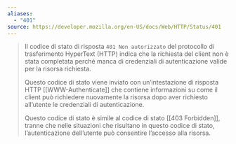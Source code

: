 ```yaml
---
aliases:
  - "401"
source: https://developer.mozilla.org/en-US/docs/Web/HTTP/Status/401
---
```


>Il codice di stato di risposta `401 Non autorizzato` del protocollo di trasferimento HyperText (HTTP) indica che la richiesta del client non è stata completata perché manca di credenziali di autenticazione valide per la risorsa richiesta.
>
>Questo codice di stato viene inviato con un’intestazione di risposta HTTP [[WWW-Authenticate]] che contiene informazioni su come il client può richiedere nuovamente la risorsa dopo aver richiesto all’utente le credenziali di autenticazione.
>
>Questo codice di stato è simile al codice di stato [[403 Forbidden]], tranne che nelle situazioni che risultano in questo codice di stato, l’autenticazione dell’utente può consentire l’accesso alla risorsa.